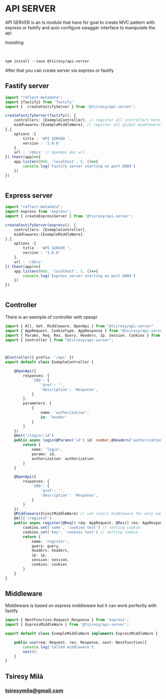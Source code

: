 # API SERVER 

API SERVER is an ts module that have for goal to create MVC pattern with express or fastify and auto configure swagger interface to manipulate the api 

*Installing* 

<br>

    npm install --save @tsiresy/api-server 
    
After that you can create server via express or fastify 

## Fastify server
```ts
import "reflect-metadata";
import {fastify} from 'fastify'
import {  createFastifyServer } from '@tsiresy/api-server';

createFastifyServer(fastify(), {
    controllers: [ExempleController], // register all controllers here 
    middlewares:[ExempleMiddleWare], // register all global middlewares here 
},{
    options :{
        title : 'API SERVER ',
        version : '1.0.0'
    },
    url : '/docs' // OpenApi doc url
}).then((app)=>{
    app.listen(8080, 'localhost', 5, ()=>{
        console.log('Fastify server starting on port 8080')
    })
})
  
```

## Express server

```ts
import "reflect-metadata";
import express from 'express';
import { createExpressServer } from '@tsiresy/api-server';

createFastifyServer(express(), {
    controllers: [ExempleController],
    middlewares:[ExempleMiddleWare],
},{
    options :{
        title : 'API SERVER ',
        version : '1.0.0'
    },
    url : '/docs'
}).then((app)=>{
    app.listen(8080, 'localhost', 5, ()=>{
        console.log('Express server starting on port 8080')
    })
})
 
```

## Controller 
There is an exemple of controller with opeapi 
```ts
import { All, Get, Middleware, OpenApi } from "@tsiresy/api-server"
import { AppRequest, CookieType, AppResponse } from "@tsiresy/api-server"
import { Params, Req, Res, Query, Headers, Ip, Session, Cookies } from "@tsiresy/api-server";
import { Controller } from "@tsiresy/api-server";



@Controller({ prefix: '/api' })
export default class ExempleController {

    @OpenApi({
        responses: {
            '200': {
                '$ref': '',
                'description': 'Response',
            }
        },
        parameters: [
            {
                name: 'authorization',
                in: 'header'
            }
        ]
    })
    @Get('/login/:id')
    public async login(@Params('id') id: number,@Headers('authorization') authorization) {
        return {
            name: 'login', 
            params: id,
            authorization: authorization
        }
    }

    @OpenApi({
        responses: {
            '200': {
                '$ref': '',
                'description': 'Response',
            }
        }
    })
    @Middleware(InjectMiddleWare) // can inject middleware for only some method
    @All('/register')
    public async register(@Req() req: AppRequest, @Res() res: AppResponse, @Query() query: any, @Headers() headers: any, @Ip() ip: string, @Session() session: any, @Cookies() cookies: CookieType) {
        cookies.set('name', 'cookies test') // setting cookie 
        cookies.set('key', 'cookies test') // setting cookie 
        return {
            name: 'register',
            query: query,
            headers: headers,
            ip: ip,
            session: session,
            cookies: cookies
        }
    }
}
```
## Middleware 

Middleware is based on express middleware but it can work perfectly with fastify 

```ts
import { NextFunction,Request,Response } from 'express';
import { ExpressMiddleWare } from '@tsiresy/api-server';

export default class ExempleMiddleWare implements ExpressMiddleWare {

    public use(req: Request, res: Response, next: NextFunction){
        console.log('Called middleware')
        next();
    }
}

```

## Tsiresy Milà
### tsiresymila@gmail.com
